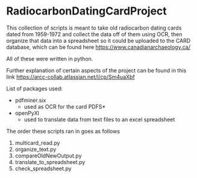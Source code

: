 # RadiocarbonDatingCardProject

This collection of scripts is meant to take old radiocarbon dating cards dated from 1959-1972 and collect the data off of them using OCR, then organize that data into a spreadsheet so it could be uploaded to the CARD database, which can be found here https://www.canadianarchaeology.ca/

All of these were written in python.

Further explanation of certain aspects of the project can be found in this link https://arcc-collab.atlassian.net/l/cp/Sm4uaXbf

List of packages used:
- pdfminer.six
  - used as OCR for the card PDFS*
- openPyXl
  - used to translate data from text files to an excel spreadsheet
  
The order these scripts ran in goes as follows
1) multicard_read.py
2) organize_text.py
3) compareOldNewOutput.py
4) translate_to_spreadsheet.py
5) check_spreadsheet.py

